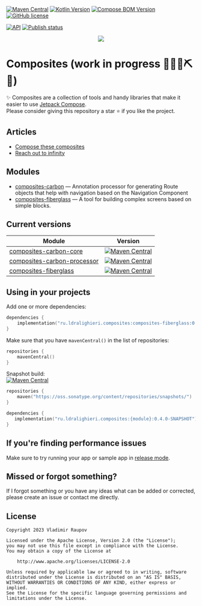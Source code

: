 ﻿[![Maven Central](https://img.shields.io/maven-central/v/ru.ldralighieri.composites/composites-fiberglass.svg)](https://search.maven.org/search?q=g:ru.ldralighieri.composites)
[![Kotlin Version](https://img.shields.io/badge/Kotlin-v1.9.21-blue.svg?logo=kotlin)](https://kotlinlang.org)
[![Compose BOM Version](https://img.shields.io/badge/Compose-v2023.10.01-blue.svg?logo=jetpackcompose)](https://developer.android.com/jetpack/compose)
[![GitHub license](https://img.shields.io/badge/license-Apache%20License%202.0-blue.svg)](https://www.apache.org/licenses/LICENSE-2.0)

[![API](https://img.shields.io/badge/API-21%2B-brightgreen.svg)](https://android-arsenal.com/api?level=21)
[![Publish status](https://github.com/LDRAlighieri/Composites/actions/workflows/publish.yml/badge.svg)](https://github.com/LDRAlighieri/Composites/actions)

<p align="center">
<img src="https://user-images.githubusercontent.com/48987500/218184621-5bab06f6-36a6-4a22-b25f-e3f41d7bd441.png" />
</p>

# Composites (work in progress 🚧🔧️👷⛏🚧)

✨ Composites are a collection of tools and handy libraries that make it easier to use [Jetpack Compose][compose].  
Please consider giving this repository a star ⭐ if you like the project.


## Articles
* [Compose these composites][compose-these-composites]
* [Reach out to infinity][reach-out-to-infinity]


## Modules
* [composites-carbon] &mdash; Annotation processor for generating Route objects that help with navigation based on the Navigation Component
* [composites-fiberglass] &mdash; A tool for building complex screens based on simple blocks.


## Current versions

| Module                                           | Version                                                                                                                                                                                                                                                    |
|--------------------------------------------------|------------------------------------------------------------------------------------------------------------------------------------------------------------------------------------------------------------------------------------------------------------|
| [composites-carbon-core][composites-carbon]      | [![Maven Central](https://img.shields.io/nexus/s/ru.ldralighieri.composites/composites-carbon-core?server=https://oss.sonatype.org)](https://oss.sonatype.org/content/repositories/snapshots/ru/ldralighieri/composites/composites-carbon-core/)           |
| [composites-carbon-processor][composites-carbon] | [![Maven Central](https://img.shields.io/nexus/s/ru.ldralighieri.composites/composites-carbon-processor?server=https://oss.sonatype.org)](https://oss.sonatype.org/content/repositories/snapshots/ru/ldralighieri/composites/composites-carbon-processor/) |
| [composites-fiberglass]                          | [![Maven Central](https://img.shields.io/maven-central/v/ru.ldralighieri.corbind/corbind.svg)](https://mvnrepository.com/artifact/ru.ldralighieri.corbind/corbind)                                                                                         |


## Using in your projects

Add one or more dependencies:

```kotlin
dependencies {
    implementation("ru.ldralighieri.composites:composites-fiberglass:0.3.1")
}
```

Make sure that you have `mavenCentral()` in the list of repositories:

```kotlin
repositories {
    mavenCentral()
}
```

Snapshot build:  
[![Maven Central](https://img.shields.io/nexus/s/ru.ldralighieri.composites/composites-fiberglass?server=https://oss.sonatype.org)](https://oss.sonatype.org/content/repositories/snapshots/ru/ldralighieri/composites/)
```kotlin
repositories {
    maven("https://oss.sonatype.org/content/repositories/snapshots/")
}

dependencies {
   implementation("ru.ldralighieri.composites:{module}:0.4.0-SNAPSHOT")
}
```


## If you're finding performance issues

Make sure to try running your app or sample app in [release mode][performance].


## Missed or forgot something?

If I forgot something or you have any ideas what can be added or corrected, please create an issue or contact me directly.


## License

```
Copyright 2023 Vladimir Raupov

Licensed under the Apache License, Version 2.0 (the "License");
you may not use this file except in compliance with the License.
You may obtain a copy of the License at

    http://www.apache.org/licenses/LICENSE-2.0

Unless required by applicable law or agreed to in writing, software
distributed under the License is distributed on an "AS IS" BASIS,
WITHOUT WARRANTIES OR CONDITIONS OF ANY KIND, either express or implied.
See the License for the specific language governing permissions and
limitations under the License.
```


[compose]: https://developer.android.com/jetpack/compose
[compose-these-composites]: https://medium.com/@ldralighieri/compose-these-composites-8ea923e4a34c
[reach-out-to-infinity]: https://medium.com/@ldralighieri/reach-out-to-infinity-bba17019a938
[composites-carbon]: https://github.com/LDRAlighieri/Composites/tree/main/composites-carbon
[composites-fiberglass]: https://github.com/LDRAlighieri/Composites/tree/main/composites-fiberglass
[performance]: https://developer.android.com/jetpack/compose/performance#build-release
